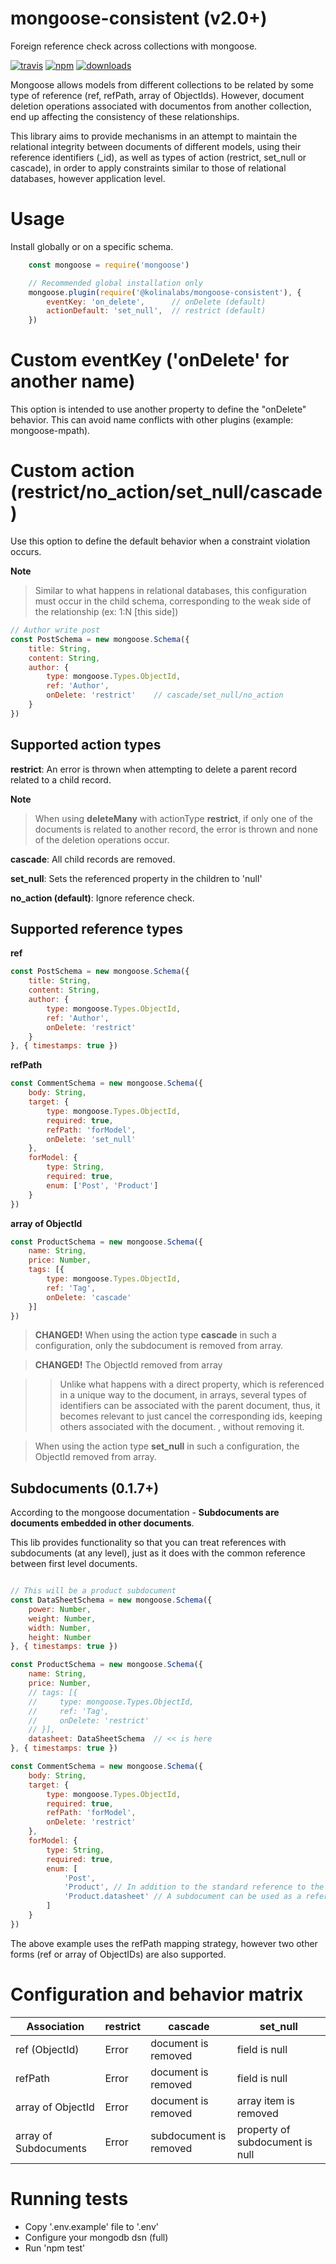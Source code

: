 # mongoose-consistent  (v2.0+)

Foreign reference check across collections with mongoose.

[![travis][travis_img]][travis_url] [![npm][npm_img]][npm_url] [![downloads]][downloads]

Mongoose allows models from different collections to be related by some type of reference (ref, refPath, array of ObjectIds). However, document deletion operations associated with documentos from another collection, end up affecting the consistency of these relationships.

This library aims to provide mechanisms in an attempt to maintain the relational integrity between documents of different models, using their reference identifiers (_id), as well as types of action (restrict, set_null or cascade), in order to apply constraints similar to those of relational databases, however application level.

# Usage

Install globally or on a specific schema.

```js
    const mongoose = require('mongoose')

    // Recommended global installation only
    mongoose.plugin(require('@kolinalabs/mongoose-consistent'), {
        eventKey: 'on_delete',      // onDelete (default)
        actionDefault: 'set_null',  // restrict (default)
    })
```

# Custom eventKey ('onDelete' for another name)

This option is intended to use another property to define the "onDelete" behavior.
This can avoid name conflicts with other plugins (example: mongoose-mpath).

# Custom action (restrict/no_action/set_null/cascade)

Use this option to define the default behavior when a constraint violation occurs.

**Note**
> Similar to what happens in relational databases, this configuration must occur in the child schema, corresponding to the weak side of the relationship (ex: 1:N [this side])

```js
// Author write post
const PostSchema = new mongoose.Schema({
    title: String,
    content: String,
    author: {
        type: mongoose.Types.ObjectId,
        ref: 'Author',
        onDelete: 'restrict'    // cascade/set_null/no_action
    }
})
```

## Supported action types

**restrict**: An error is thrown when attempting to delete a parent record related to a child record.

**Note**
> When using **deleteMany** with actionType **restrict**, if only one of the documents is related to another record, the error is thrown and none of the deletion operations occur.

**cascade**: All child records are removed.

**set_null**: Sets the referenced property in the children to 'null'

**no_action (default)**: Ignore reference check.

## Supported reference types

**ref**

```js
const PostSchema = new mongoose.Schema({
    title: String,
    content: String,
    author: {
        type: mongoose.Types.ObjectId,
        ref: 'Author',
        onDelete: 'restrict'
    }
}, { timestamps: true })
```

**refPath**

```js
const CommentSchema = new mongoose.Schema({
    body: String,
    target: {
        type: mongoose.Types.ObjectId,
        required: true,
        refPath: 'forModel',
        onDelete: 'set_null'
    },
    forModel: {
        type: String,
        required: true,
        enum: ['Post', 'Product']
    }
})
```

**array of ObjectId**

```js
const ProductSchema = new mongoose.Schema({
    name: String,
    price: Number,
    tags: [{
        type: mongoose.Types.ObjectId,
        ref: 'Tag',
        onDelete: 'cascade'
    }]
})
```

> **CHANGED!** When using the action type **cascade** in such a configuration, only the subdocument is removed from array.

> **CHANGED!** The ObjectId removed from array

>> Unlike what happens with a direct property, which is referenced in a unique way to the document, in arrays, several types of identifiers can be associated with the parent document, thus, it becomes relevant to just cancel the corresponding ids, keeping others associated with the document. , without removing it.

> When using the action type **set_null** in such a configuration, the ObjectId removed from array.

## Subdocuments (0.1.7+)

According to the mongoose documentation - **Subdocuments are documents embedded in other documents**.

This lib provides functionality so that you can treat references with subdocuments (at any level), just as it does with the common reference between first level documents.

```js

// This will be a product subdocument
const DataSheetSchema = new mongoose.Schema({
    power: Number,
    weight: Number,
    width: Number,
    height: Number
}, { timestamps: true })

const ProductSchema = new mongoose.Schema({
    name: String,
    price: Number,
    // tags: [{
    //     type: mongoose.Types.ObjectId,
    //     ref: 'Tag',
    //     onDelete: 'restrict'
    // }],
    datasheet: DataSheetSchema  // << is here
}, { timestamps: true })

const CommentSchema = new mongoose.Schema({
    body: String,
    target: {
        type: mongoose.Types.ObjectId,
        required: true,
        refPath: 'forModel',
        onDelete: 'restrict'
    },
    forModel: {
        type: String,
        required: true,
        enum: [
            'Post',
            'Product', // In addition to the standard reference to the parent document
            'Product.datasheet' // A subdocument can be used as a reference
        ]
    }
})
```

The above example uses the refPath mapping strategy, however two other forms (ref or array of ObjectIDs) are also supported.

# Configuration and behavior matrix

| Association | restrict | cascade | set_null |
|---	|---	|---	|---	|
| ref (ObjectId) | Error | document is removed | field is null |
| refPath | Error | document is removed | field is null |
| array of ObjectId | Error | document is removed | array item is removed |
| array of Subdocuments | Error | subdocument is removed | property of subdocument is null |

# Running tests

- Copy '.env.example' file to '.env'
- Configure your mongodb dsn (full)
- Run 'npm test'

[travis_img]: https://travis-ci.org/kolinalabs/mongoose-consistent.svg?branch=master
[travis_url]: https://travis-ci.org/kolinalabs/mongoose-consistent
[npm_img]: https://img.shields.io/npm/v/@kolinalabs/mongoose-consistent.svg
[npm_url]: https://npmjs.com/package/@kolinalabs/mongoose-consistent
[downloads]: https://img.shields.io/npm/dw/@kolinalabs/mongoose-consistent

